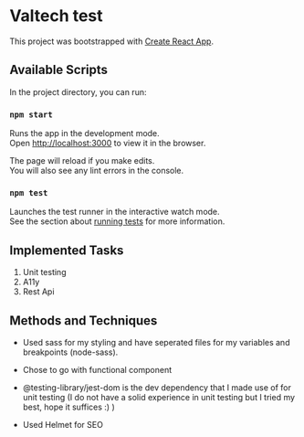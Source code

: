 # Valtech test

This project was bootstrapped with [Create React App](https://github.com/facebook/create-react-app).

## Available Scripts

In the project directory, you can run:

### `npm start`

Runs the app in the development mode.\
Open [http://localhost:3000](http://localhost:3000) to view it in the browser.

The page will reload if you make edits.\
You will also see any lint errors in the console.

### `npm test`

Launches the test runner in the interactive watch mode.\
See the section about [running tests](https://facebook.github.io/create-react-app/docs/running-tests) for more information.

## Implemented Tasks

1. Unit testing
2. A11y
3. Rest Api

## Methods and Techniques

- Used sass for my styling and have seperated files for my variables and breakpoints (node-sass).

- Chose to go with functional component

- @testing-library/jest-dom is the dev dependency that I made use of for unit testing (I do not have a solid experience in unit testing but I tried my best, hope it suffices :) )

- Used Helmet for SEO
